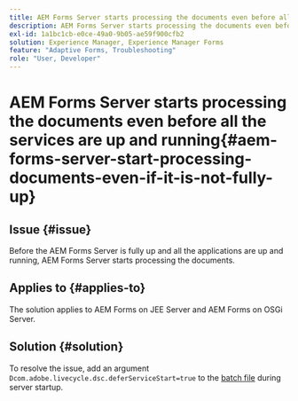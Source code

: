 ```yaml
---
title: AEM Forms Server starts processing the documents even before all the services are up and running.
description: AEM Forms Server starts processing the documents even before all the services are up and running on JEE Server and OSGi Server.
exl-id: 1a1bc1cb-e0ce-49a0-9b05-ae59f900cfb2
solution: Experience Manager, Experience Manager Forms
feature: "Adaptive Forms, Troubleshooting"
role: "User, Developer"
---
```

# AEM Forms Server starts processing the documents even before all the services are up and running{#aem-forms-server-start-processing-documents-even-if-it-is-not-fully-up}

## Issue {#issue}

<!--When user restarts AEM Forms server, the current calling processes or services still continue such as rendering PDF documents and more. It causes the restart of the AEM Forms server to not startup correctly.-->

Before the AEM Forms Server is fully up and all the applications are up and running, AEM Forms Server starts processing the documents.


## Applies to {#applies-to}

The solution applies to AEM Forms on JEE Server and AEM Forms on OSGi Server.

## Solution {#solution}

To resolve the issue, add an argument `Dcom.adobe.livecycle.dsc.deferServiceStart=true` to the [batch file](https://experienceleague.adobe.com/docs/experience-manager-65/deploying/deploying/command-line-start-and-stop.html#windows-platform-start-bat-script-example) during server startup.
